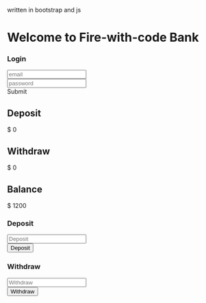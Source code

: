 written in bootstrap and js
<!DOCTYPE html>
<html>
    <head>
        <meta charset="UTF-8" />
        <meta name="viewport" content="width=device-width, initial-scale=1.0" />
        <title>Fire-with-code</title>
        <link rel="stylesheet" href="style.css" />
        <script src="script.js"></script>
        <link rel="stylesheet" href="https://stackpath.bootstrapcdn.com/bootstrap/4.3.1/css/bootstrap.min.css" integrity="<KEY>" crossorigin="anonymous">
    </head>
    <body>
        <div id="login-area" class="mt-5">
            <h1 class="text-center">Welcome to Fire-with-code Bank</h1>
            <div id="login-box" class="container rounded p-5 shadow mt-5">
                <h3>Login</h3>
              <input type="text" class="form-control" placeholder="email">
              <br>
              <input type="password" class="form-control" placeholder="password">
              <br
             <button id="submit-btn" class="btn btn-success">Submit</button>
            </div>
        </div>
        <div id="dashboard" class="d-none mt-5 container">
            <div class="d-flex justify-content-center">
                <div class="col-md-3 bg-info ms-5 p-4 rounded">
                    <h2>Deposit</h2>
                    <p class="fs-3">
                        $ <span id="deposit">0</span>
                    </p>
                </div>
                <div class="col-md-3 bg-success ms-5 p-4 rounded"></div>
                <h2>Withdraw</h2>
                <p class="fs-3">
                    $ <span id="withdraw">0</span>
                </p>
            </div>
            <div class="col-md-3 bg-primary ms-5 p-4 rounded">
                <h2>Balance</h2>
                <p class="fs-3">
                    $ <span id="balance">1200</span>
                </p>
            </div>
        </div>
        <div id="input-section" class="mt-5 d-flex justify-content-center">
            <div class="col-md-5 container rounded shadow p-4">
                <h3>Deposit</h3>
                <input type="number" class="form-control" id="deposit-input" placeholder="Deposit"/>
                <br>
                <button class="btn btn-success" id="deposit-btn">Deposit</button> 
            </div>
            <div class="col-md-5 container rounded shadow p-4">
                <h3>Withdraw</h3>
                <input type="number" class="form-control" id="withdraw-input" placeholder="Withdraw"/>
                <br>
                <button class="btn btn-danger" id="withdraw-btn">Withdraw</button>
            </div>
        </div>
        <script>
            const loginArea =document.getElementById("login-area");
            const depositInput = document.getElementById("deposit-input");
            const depositBtn = document.getElementById("deposit-btn");
            const withdrawInput = document.getElementById("withdraw-input");
            const submitBtn =document.getElementById("submit-btn");
            const dashboard = document.getElementById("dashboard");
            const balance = document.getElementById("balance");
            const deposit = document.getElementById("deposit");
            const withdraw = document.getElementById("withdraw");
            const withdrawBtn =document.getElementById("withdraw-btn");

            submitBtn.addEventListener("click",() => {
                loginArea.style.display ='none';
                dashboard.classList.remove("d-none");
            })
        </script>
    </body>
</html>
